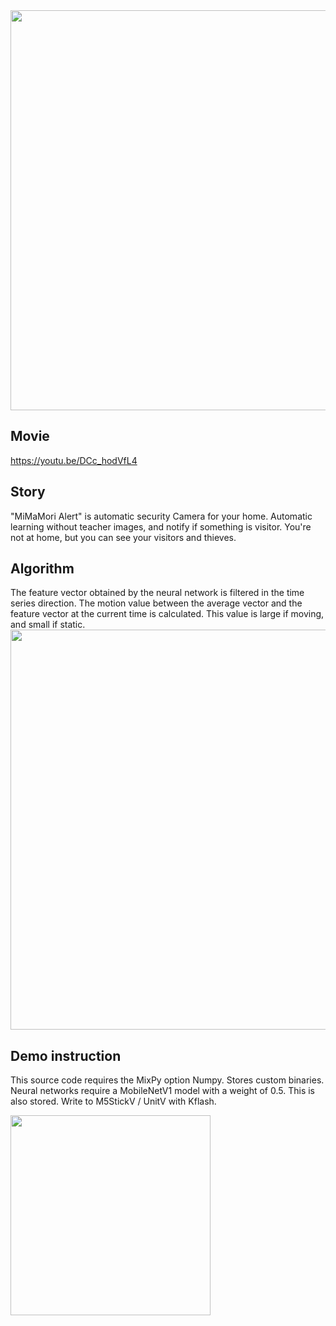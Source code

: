 
<img src="https://github.com/anoken/MiMaMori_Alert/blob/master/image/main_abst.jpg" width="640">

## Movie
https://youtu.be/DCc_hodVfL4

## Story

"MiMaMori Alert" is automatic security Camera for your home. Automatic learning without teacher images, and notify if something is visitor. You're not at home, but you can see your visitors and thieves.

## Algorithm

The feature vector obtained by the neural network is filtered in the time series direction.
The motion value between the average vector and the feature vector at the current time is calculated. 
This value is large if moving, and small if static.
<img src="https://github.com/anoken/MiMaMori_Alert/blob/master/image/NN.jpg" width="640">

## Demo instruction

This source code requires the MixPy option Numpy. Stores custom binaries.
Neural networks require a MobileNetV1 model with a weight of 0.5. This is also stored.
Write to M5StickV / UnitV with Kflash.

<img src="https://github.com/anoken/MiMaMori_Alert/blob/master/image/kmodel_gui.jpg" width="320">

